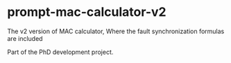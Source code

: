 # prompt-mac-calculator-v2
The v2 version of MAC calculator, Where the fault synchronization formulas are included

Part of the PhD development project.
